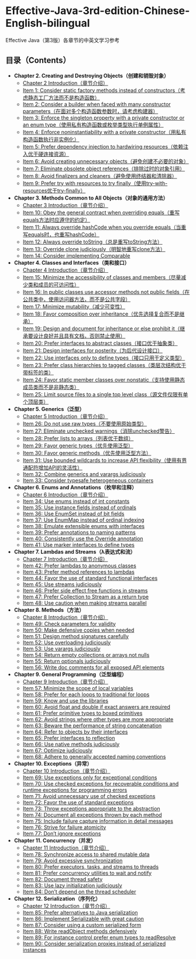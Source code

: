 # Effective-Java-3rd-edition-Chinese-English-bilingual
Effective Java（第3版）各章节的中英文学习参考

## 目录（Contents）
- **Chapter 2. Creating and Destroying Objects（创建和销毁对象）**
    - [Chapter 2 Introduction（章节介绍）](Chapter-2-Introduction.md)
    - [Item 1: Consider static factory methods instead of constructors（考虑静态工厂方法而不是构造函数）](Chapter-2-Item-1-Consider-static-factory-methods-instead-of-constructors.md)
    - [Item 2: Consider a builder when faced with many constructor parameters（在面对多个构造函数参数时，请考虑构建器）](Chapter-2-Item-2-Consider-a-builder-when-faced-with-many-constructor-parameters.md)
    - [Item 3: Enforce the singleton property with a private constructor or an enum type（使用私有构造函数或枚举类型执行单例属性）](Chapter-2-Item-3-Enforce-the-singleton-property-with-a-private-constructor-or-an-enum-type.md)
    - [Item 4: Enforce noninstantiability with a private constructor（用私有构造函数执行非实例化）](Chapter-2-Item-4-Enforce-noninstantiability-with-a-private-constructor.md)
    - [Item 5: Prefer dependency injection to hardwiring resources（依赖注入优于硬连接资源）](Chapter-2-Item-5-Prefer-dependency-injection-to-hardwiring-resources.md)
    - [Item 6: Avoid creating unnecessary objects（避免创建不必要的对象）](Chapter-2-Item-6-Avoid-creating-unnecessary-objects.md)
    - [Item 7: Eliminate obsolete object references（排除过时的对象引用）](Chapter-2-Item-7-Eliminate-obsolete-object-references.md)
    - [Item 8: Avoid finalizers and cleaners（避免使用终结器和清除器）](Chapter-2-Item-8-Avoid-finalizers-and-cleaners.md)
    - [Item 9: Prefer try with resources to try finally（使用try-with-resources优于try-finally）](Chapter-2-Item-9-Prefer-try-with-resources-to-try-finally.md)
- **Chapter 3. Methods Common to All Objects（对象的通用方法）**
    - [Chapter 3 Introduction（章节介绍）](Chapter-3-Introduction.md)
    - [Item 10: Obey the general contract when overriding equals（重写equals方法时应遵守的约定）](Chapter-3-Item-10-Obey-the-general-contract-when-overriding-equals.md)
    - [Item 11: Always override hashCode when you override equals（当重写equals时，也重写hashCode）](Chapter-3-Item-11-Always-override-hashCode-when-you-override-equals.md)
    - [Item 12: Always override toString（总是重写toString方法）](Chapter-3-Item-12-Always-override-toString.md)
    - [Item 13: Override clone judiciously（明智地重写clone方法）](Chapter-3-Item-13-Override-clone-judiciously.md)
    - [Item 14: Consider implementing Comparable](Chapter-3-Item-14-Consider-implementing-Comparable.md)
- **Chapter 4. Classes and Interfaces（类和接口）**
    - [Chapter 4 Introduction（章节介绍）](Chapter-4-Introduction.md)
    - [Item 15: Minimize the accessibility of classes and members（尽量减少类和成员的可访问性）](Chapter-4-Item-15-Minimize-the-accessibility-of-classes-and-members.md)
    - [Item 16: In public classes use accessor methods not public fields（在公共类中，使用访问器方法，而不是公共字段）](Chapter-4-Item-16-In-public-classes-use-accessor-methods-not-public-fields.md)
    - [Item 17: Minimize mutability（减少可变性）](Chapter-4-Item-17-Minimize-mutability.md)
    - [Item 18: Favor composition over inheritance（优先选择复合而不是继承）](Chapter-4-Item-18-Favor-composition-over-inheritance.md)
    - [Item 19: Design and document for inheritance or else prohibit it（继承要设计良好并且具有文档，否则禁止使用）](Chapter-4-Item-19-Design-and-document-for-inheritance-or-else-prohibit-it.md)
    - [Item 20: Prefer interfaces to abstract classes（接口优于抽象类）](Chapter-4-Item-20-Prefer-interfaces-to-abstract-classes.md)
    - [Item 21: Design interfaces for posterity（为后代设计接口）](Chapter-4-Item-21-Design-interfaces-for-posterity.md)
    - [Item 22: Use interfaces only to define types（接口只用于定义类型）](Chapter-4-Item-22-Use-interfaces-only-to-define-types.md)
    - [Item 23: Prefer class hierarchies to tagged classes（类层次结构优于带标签的类）](Chapter-4-Item-23-Prefer-class-hierarchies-to-tagged-classes.md)
    - [Item 24: Favor static member classes over nonstatic（支持使用静态成员类而不是非静态类）](Chapter-4-Item-24-Favor-static-member-classes-over-nonstatic.md)
    - [Item 25: Limit source files to a single top level class（源文件仅限有单个顶层类）](Chapter-4-Item-25-Limit-source-files-to-a-single-top-level-class.md)
- **Chapter 5. Generics（泛型）**
    - [Chapter 5 Introduction（章节介绍）](Chapter-5-Introduction.md)
    - [Item 26: Do not use raw types（不要使用原始类型）](Chapter-5-Item-26-Do-not-use-raw-types.md)
    - [Item 27: Eliminate unchecked warnings（消除unchecked警告）](Chapter-5-Item-27-Eliminate-unchecked-warnings.md)
    - [Item 28: Prefer lists to arrays（列表优于数组）](Chapter-5-Item-28-Prefer-lists-to-arrays.md)
    - [Item 29: Favor generic types（优先使用泛型）](Chapter-5-Item-29-Favor-generic-types.md)
    - [Item 30: Favor generic methods（优先使用泛型方法）](Chapter-5-Item-30-Favor-generic-methods.md)
    - [Item 31: Use bounded wildcards to increase API flexibility（使用有界通配符增加API的灵活性）](Chapter-5-Item-31-Use-bounded-wildcards-to-increase-API-flexibility.md)
    - [Item 32: Combine generics and varargs judiciously](Chapter-5-Item-32-Combine-generics-and-varargs-judiciously.md)
    - [Item 33: Consider typesafe heterogeneous containers](Chapter-5-Item-33-Consider-typesafe-heterogeneous-containers.md)
- **Chapter 6. Enums and Annotations（枚举和注释）**
    - [Chapter 6 Introduction（章节介绍）](Chapter-6-Introduction.md)
    - [Item 34: Use enums instead of int constants](Chapter-6-Item-34-Use-enums-instead-of-int-constants.md)
    - [Item 35: Use instance fields instead of ordinals](Chapter-6-Item-35-Use-instance-fields-instead-of-ordinals.md)
    - [Item 36: Use EnumSet instead of bit fields](Chapter-6-Item-36-Use-EnumSet-instead-of-bit-fields.md)
    - [Item 37: Use EnumMap instead of ordinal indexing](Chapter-6-Item-36-Use-EnumSet-instead-of-bit-fields.md)
    - [Item 38: Emulate extensible enums with interfaces](Chapter-6-Item-38-Emulate-extensible-enums-with-interfaces.md)
    - [Item 39: Prefer annotations to naming patterns](Chapter-6-Item-39-Prefer-annotations-to-naming-patterns.md)
    - [Item 40: Consistently use the Override annotation](Chapter-6-Item-40-Consistently-use-the-Override-annotation.md)
    - [Item 41: Use marker interfaces to define types](Chapter-6-Item-41-Use-marker-interfaces-to-define-types.md)
- **Chapter 7. Lambdas and Streams（λ表达式和流）**
    - [Chapter 7 Introduction（章节介绍）](Chapter-7-Introduction.md)
    - [Item 42: Prefer lambdas to anonymous classes](Chapter-7-Item-42-Prefer-lambdas-to-anonymous-classes.md)
    - [Item 43: Prefer method references to lambdas](Chapter-7-Item-43-Prefer-method-references-to-lambdas.md)
    - [Item 44: Favor the use of standard functional interfaces](Chapter-7-Item-44-Favor-the-use-of-standard-functional-interfaces.md)
    - [Item 45: Use streams judiciously](Chapter-7-Item-45-Use-streams-judiciously.md)
    - [Item 46: Prefer side effect free functions in streams](Chapter-7-Item-46-Prefer-side-effect-free-functions-in-streams.md)
    - [Item 47: Prefer Collection to Stream as a return type](Chapter-7-Item-47-Prefer-Collection-to-Stream-as-a-return-type.md)
    - [Item 48: Use caution when making streams parallel](Chapter-7-Item-48-Use-caution-when-making-streams-parallel.md)
- **Chapter 8. Methods（方法）**
    - [Chapter 8 Introduction（章节介绍）](Chapter-8-Introduction.md)
    - [Item 49: Check parameters for validity](Chapter-8-Item-49-Check-parameters-for-validity.md)
    - [Item 50: Make defensive copies when needed](Chapter-8-Item-50-Make-defensive-copies-when-needed.md)
    - [Item 51: Design method signatures carefully](Chapter-8-Item-51-Design-method-signatures-carefully.md)
    - [Item 52: Use overloading judiciously](Chapter-8-Item-52-Use-overloading-judiciously.md)
    - [Item 53: Use varargs judiciously](Chapter-8-Item-53-Use-varargs-judiciously.md)
    - [Item 54: Return empty collections or arrays not nulls](Chapter-8-Item-54-Return-empty-collections-or-arrays-not-nulls.md)
    - [Item 55: Return optionals judiciously](Chapter-8-Item-55-Return-optionals-judiciously.md)
    - [Item 56: Write doc comments for all exposed API elements](Chapter-8-Item-56-Write-doc-comments-for-all-exposed-API-elements.md)
- **Chapter 9. General Programming（泛型编程）**
    - [Chapter 9 Introduction（章节介绍）](Chapter-9-Introduction.md)
    - [Item 57: Minimize the scope of local variables](Chapter-9-Item-57-Minimize-the-scope-of-local-variables.md)
    - [Item 58: Prefer for each loops to traditional for loops](Chapter-9-Item-58-Prefer-for-each-loops-to-traditional-for-loops.md)
    - [Item 59: Know and use the libraries](Chapter-9-Item-59-Know-and-use-the-libraries.md)
    - [Item 60: Avoid float and double if exact answers are required](Chapter-9-Item-60-Avoid-float-and-double-if-exact-answers-are-required.md)
    - [Item 61: Prefer primitive types to boxed primitives](Chapter-9-Item-61-Prefer-primitive-types-to-boxed-primitives.md)
    - [Item 62: Avoid strings where other types are more appropriate](Chapter-9-Item-62-Avoid-strings-where-other-types-are-more-appropriate.md)
    - [Item 63: Beware the performance of string concatenation](Chapter-9-Item-63-Beware-the-performance-of-string-concatenation.md)
    - [Item 64: Refer to objects by their interfaces](Chapter-9-Item-64-Refer-to-objects-by-their-interfaces.md)
    - [Item 65: Prefer interfaces to reflection](Chapter-9-Item-65-Prefer-interfaces-to-reflection.md)
    - [Item 66: Use native methods judiciously](Chapter-9-Item-66-Use-native-methods-judiciously.md)
    - [Item 67: Optimize judiciously](Chapter-9-Item-67-Optimize-judiciously.md)
    - [Item 68: Adhere to generally accepted naming conventions](Chapter-9-Item-68-Adhere-to-generally-accepted-naming-conventions.md)
- **Chapter 10. Exceptions（异常）**
    - [Chapter 10 Introduction（章节介绍）](Chapter-10-Introduction.md)
    - [Item 69: Use exceptions only for exceptional conditions](Chapter-10-Item-69-Use-exceptions-only-for-exceptional-conditions.md)
    - [Item 70: Use checked exceptions for recoverable conditions and runtime exceptions for programming errors](Chapter-10-Item-70-Use-checked-exceptions-for-recoverable-conditions-and-runtime-exceptions-for-programming-errors.md)
    - [Item 71: Avoid unnecessary use of checked exceptions](Chapter-10-Item-71-Avoid-unnecessary-use-of-checked-exceptions.md)
    - [Item 72: Favor the use of standard exceptions](Chapter-10-Item-72-Favor-the-use-of-standard-exceptions.md)
    - [Item 73: Throw exceptions appropriate to the abstraction](Chapter-10-Item-73-Throw-exceptions-appropriate-to-the-abstraction.md)
    - [Item 74: Document all exceptions thrown by each method](Chapter-10-Item-74-Document-all-exceptions-thrown-by-each-method.md)
    - [Item 75: Include failure capture information in detail messages](Chapter-10-Item-75-Include-failure-capture-information-in-detail-messages.md)
    - [Item 76: Strive for failure atomicity](Chapter-10-Item-76-Strive-for-failure-atomicity.md)
    - [Item 77: Don’t ignore exceptions](Chapter-10-Item-77-Don’t-ignore-exceptions.md)
- **Chapter 11. Concurrency（并发）**
    - [Chapter 11 Introduction（章节介绍）](Chapter-11-Introduction.md)
    - [Item 78: Synchronize access to shared mutable data](Chapter-11-Item-78-Synchronize-access-to-shared-mutable-data.md)
    - [Item 79: Avoid excessive synchronization](Chapter-11-Item-79-Avoid-excessive-synchronization.md)
    - [Item 80: Prefer executors, tasks, and streams to threads](Chapter-11-Item-80-Prefer-executors,-tasks,-and-streams-to-threads.md)
    - [Item 81: Prefer concurrency utilities to wait and notify](Chapter-11-Item-81-Prefer-concurrency-utilities-to-wait-and-notify.md)
    - [Item 82: Document thread safety](Chapter-11-Item-82-Document-thread-safety.md)
    - [Item 83: Use lazy initialization judiciously](Chapter-11-Item-83-Use-lazy-initialization-judiciously.md)
    - [Item 84: Don’t depend on the thread scheduler](Chapter-11-Item-84-Don’t-depend-on-the-thread-scheduler.md)
- **Chapter 12. Serialization（序列化）**
    - [Chapter 12 Introduction（章节介绍）](Chapter-12-Introduction.md)
    - [Item 85: Prefer alternatives to Java serialization](Chapter-12-Item-85-Prefer-alternatives-to-Java-serialization.md)
    - [Item 86: Implement Serializable with great caution](Chapter-12-Item-86-Implement-Serializable-with-great-caution.md)
    - [Item 87: Consider using a custom serialized form](Chapter-12-Item-87-Consider-using-a-custom-serialized-form.md)
    - [Item 88: Write readObject methods defensively](Chapter-12-Item-88-Write-readObject-methods-defensively.md)
    - [Item 89: For instance control prefer enum types to readResolve](Chapter-12-Item-89-For-instance-control-prefer-enum-types-to-readResolve.md)
    - [Item 90: Consider serialization proxies instead of serialized instances](Chapter-12-Item-90-Consider-serialization-proxies-instead-of-serialized-instances.md)
